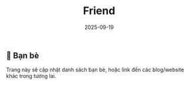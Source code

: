 ﻿---
title: "Friend"
date: 2025-09-19
---

## 🤝 Bạn bè  
Trang này sẽ cập nhật danh sách bạn bè, hoặc link đến các blog/website khác trong tương lai.  
